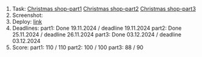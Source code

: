 1. Task: 
  [Christmas shop-part1](https://github.com/rolling-scopes-school/tasks/blob/master/tasks/christmas-shop/christmas-shop-part1.md)
  [Christmas shop-part2](https://github.com/rolling-scopes-school/tasks/blob/master/tasks/christmas-shop/christmas-shop-part2.md)
  [Christmas shop-part3](https://github.com/rolling-scopes-school/tasks/blob/master/tasks/christmas-shop/christmas-shop-part3.md)
2. Screenshot:
3. Deploy: [link](https://github.com/)
4. Deadlines: 
part1: Done 19.11.2024 / deadline 19.11.2024
part2: Done 25.11.2024 / deadline 26.11.2024
part3: Done 03.12.2024 / deadline 03.12.2024
5. Score:
part1: 110 / 110
part2: 100 / 100
part3: 88 / 90